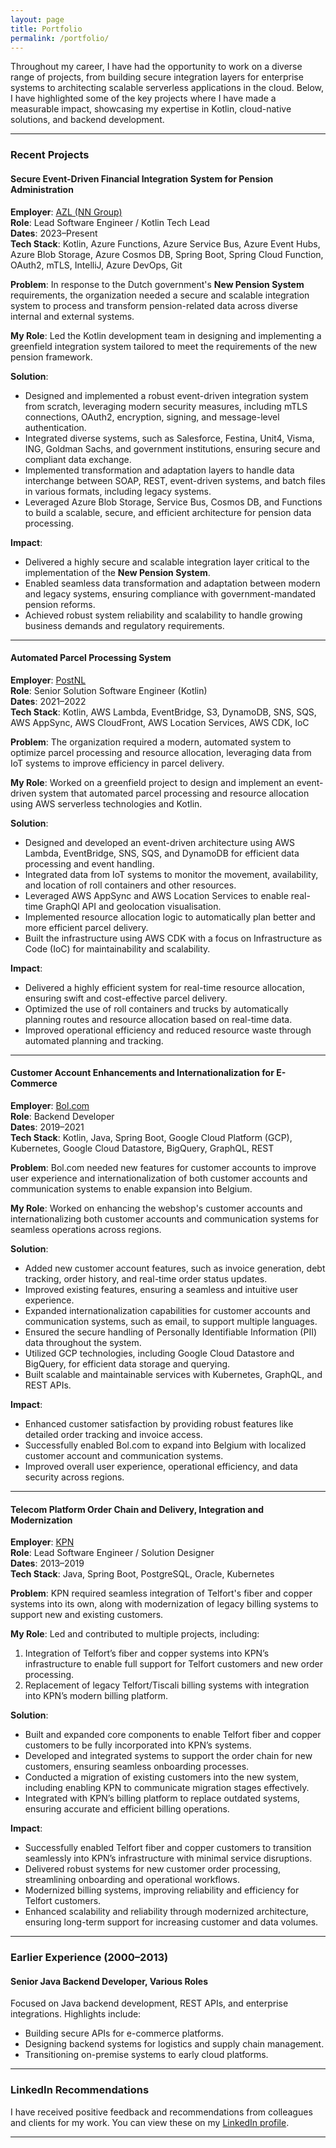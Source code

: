 ```yaml
---
layout: page
title: Portfolio
permalink: /portfolio/
---
```


Throughout my career, I have had the opportunity to work on a diverse range of projects, from building secure integration layers for enterprise systems to architecting scalable serverless applications in the cloud. Below, I have highlighted some of the key projects where I have made a measurable impact, showcasing my expertise in Kotlin, cloud-native solutions, and backend development.

---

### **Recent Projects**

#### **Secure Event-Driven Financial Integration System for Pension Administration**
**Employer**: [AZL (NN Group)](https://www.azl.eu/)  <br>
**Role**: Lead Software Engineer / Kotlin Tech Lead  
**Dates**: 2023–Present  
**Tech Stack**: Kotlin, Azure Functions, Azure Service Bus, Azure Event Hubs, Azure Blob Storage, Azure Cosmos DB, Spring Boot, Spring Cloud Function, OAuth2, mTLS, IntelliJ, Azure DevOps, Git

**Problem**: In response to the Dutch government's **New Pension System** requirements, the organization needed a secure and scalable integration system to process and transform pension-related data across diverse internal and external systems.

**My Role**: Led the Kotlin development team in designing and implementing a greenfield integration system tailored to meet the requirements of the new pension framework.

**Solution**:
- Designed and implemented a robust event-driven integration system from scratch, leveraging modern security measures, including mTLS connections, OAuth2, encryption, signing, and message-level authentication.
- Integrated diverse systems, such as Salesforce, Festina, Unit4, Visma, ING, Goldman Sachs, and government institutions, ensuring secure and compliant data exchange.
- Implemented transformation and adaptation layers to handle data interchange between SOAP, REST, event-driven systems, and batch files in various formats, including legacy systems.
- Leveraged Azure Blob Storage, Service Bus, Cosmos DB, and Functions to build a scalable, secure, and efficient architecture for pension data processing.

**Impact**:
- Delivered a highly secure and scalable integration layer critical to the implementation of the **New Pension System**.
- Enabled seamless data transformation and adaptation between modern and legacy systems, ensuring compliance with government-mandated pension reforms.
- Achieved robust system reliability and scalability to handle growing business demands and regulatory requirements.

---

#### **Automated Parcel Processing System**
**Employer**: [PostNL](https://www.postnl.nl/)  
**Role**: Senior Solution Software Engineer (Kotlin)  
**Dates**: 2021–2022  
**Tech Stack**: Kotlin, AWS Lambda, EventBridge, S3, DynamoDB, SNS, SQS, AWS AppSync, AWS CloudFront, AWS Location Services, AWS CDK, IoC

**Problem**: The organization required a modern, automated system to optimize parcel processing and resource allocation, leveraging data from IoT systems to improve efficiency in parcel delivery.

**My Role**: Worked on a greenfield project to design and implement an event-driven system that automated parcel processing and resource allocation using AWS serverless technologies and Kotlin.

**Solution**:
- Designed and developed an event-driven architecture using AWS Lambda, EventBridge, SNS, SQS, and DynamoDB for efficient data processing and event handling.
- Integrated data from IoT systems to monitor the movement, availability, and location of roll containers and other resources.
- Leveraged AWS AppSync and AWS Location Services to enable real-time GraphQl API and geolocation visualisation.
- Implemented resource allocation logic to automatically plan better and more efficient parcel delivery.
- Built the infrastructure using AWS CDK with a focus on Infrastructure as Code (IoC) for maintainability and scalability.

**Impact**:
- Delivered a highly efficient system for real-time resource allocation, ensuring swift and cost-effective parcel delivery.
- Optimized the use of roll containers and trucks by automatically planning routes and resource allocation based on real-time data.
- Improved operational efficiency and reduced resource waste through automated planning and tracking.

---

#### **Customer Account Enhancements and Internationalization for E-Commerce**
**Employer**: [Bol.com](https://www.bol.com/)  
**Role**: Backend Developer  
**Dates**: 2019–2021  
**Tech Stack**: Kotlin, Java, Spring Boot, Google Cloud Platform (GCP), Kubernetes, Google Cloud Datastore, BigQuery, GraphQL, REST

**Problem**: Bol.com needed new features for customer accounts to improve user experience and internationalization of both customer accounts and communication systems to enable expansion into Belgium.

**My Role**: Worked on enhancing the webshop's customer accounts and internationalizing both customer accounts and communication systems for seamless operations across regions.

**Solution**:
- Added new customer account features, such as invoice generation, debt tracking, order history, and real-time order status updates.
- Improved existing features, ensuring a seamless and intuitive user experience.
- Expanded internationalization capabilities for customer accounts and communication systems, such as email, to support multiple languages.
- Ensured the secure handling of Personally Identifiable Information (PII) data throughout the system.
- Utilized GCP technologies, including Google Cloud Datastore and BigQuery, for efficient data storage and querying.
- Built scalable and maintainable services with Kubernetes, GraphQL, and REST APIs.

**Impact**:
- Enhanced customer satisfaction by providing robust features like detailed order tracking and invoice access.
- Successfully enabled Bol.com to expand into Belgium with localized customer account and communication systems.
- Improved overall user experience, operational efficiency, and data security across regions.

---

#### **Telecom Platform Order Chain and Delivery, Integration and Modernization**
**Employer**: [KPN](https://www.kpn.com/)  
**Role**: Lead Software Engineer / Solution Designer  
**Dates**: 2013–2019  
**Tech Stack**: Java, Spring Boot, PostgreSQL, Oracle, Kubernetes

**Problem**: KPN required seamless integration of Telfort's fiber and copper systems into its own, along with modernization of legacy billing systems to support new and existing customers.

**My Role**: Led and contributed to multiple projects, including:
1. Integration of Telfort’s fiber and copper systems into KPN’s infrastructure to enable full support for Telfort customers and new order processing.
2. Replacement of legacy Telfort/Tiscali billing systems with integration into KPN’s modern billing platform.

**Solution**:
- Built and expanded core components to enable Telfort fiber and copper customers to be fully incorporated into KPN’s systems.
- Developed and integrated systems to support the order chain for new customers, ensuring seamless onboarding processes.
- Conducted a migration of existing customers into the new system, including enabling KPN to communicate migration stages effectively.
- Integrated with KPN’s billing platform to replace outdated systems, ensuring accurate and efficient billing operations.

**Impact**:
- Successfully enabled Telfort fiber and copper customers to transition seamlessly into KPN’s infrastructure with minimal service disruptions.
- Delivered robust systems for new customer order processing, streamlining onboarding and operational workflows.
- Modernized billing systems, improving reliability and efficiency for Telfort customers.
- Enhanced scalability and reliability through modernized architecture, ensuring long-term support for increasing customer and data volumes.

---

### **Earlier Experience (2000–2013)**

#### **Senior Java Backend Developer**, Various Roles
Focused on Java backend development, REST APIs, and enterprise integrations. Highlights include:
- Building secure APIs for e-commerce platforms.
- Designing backend systems for logistics and supply chain management.
- Transitioning on-premise systems to early cloud platforms.

---

### **LinkedIn Recommendations**

I have received positive feedback and recommendations from colleagues and clients for my work. You can view these on my [LinkedIn profile](https://www.linkedin.com/in/elena-van-engelen-maslova/).

---
